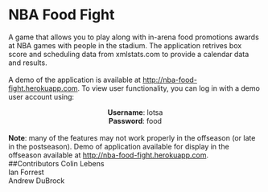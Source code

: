 NBA Food Fight
=================

A game that allows you to play along with in-arena food promotions awards at NBA games with people in the stadium. The application retrives box score and scheduling data from xmlstats.com to provide a calendar data and results.
<br /><br />
A demo of the application is available at <a href="http://nba-food-fight.herokuapp.com">http://nba-food-fight.herokuapp.com</a>. To view user functionality, you can log in with a demo user account using:  <br /> <div style="text-align:center"> **Username**: lotsa<br /> **Password**: food </div> <br />
**Note**: many of the features may not work properly in the offseason (or late in the postseason). Demo of application available for display in the offseason available at <a href="http://nba-food-fight.herokuapp.com">http://nba-food-fight.herokuapp.com</a>. 
<br />
##Contributors
Colin Lebens<br />
Ian Forrest<br />
Andrew DuBrock<br />


